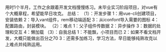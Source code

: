用时1个半月，工作之余跟着开发文档慢慢练习。未毕业实习阶段项目，对vue有个大概章程，希望能早日攻克。
总结：
（1）：开发步骤
1：用vue-cli创建项目，安装依赖
2：导入vant组件，rem移动端适配
3：从iconfont导入需要的图标
4：配置路由，封装模块。
（2）：难点
1：父子组件传数据
2：异步操作
3：数据的处理和交互
4：懒加载
（3）：自我总结
1：不能飘，小项目而已
2：如果不看文档开发，大概只能做出百分之70
3：还需多加练习，学习方法，早日能够纯熟攻克以上难点并纯熟运用。
